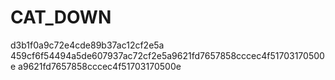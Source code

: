 # CAT_DOWN
d3b1f0a9c72e4cde89b37ac12cf2e5a
459cf6f54494a5de607937ac72cf2e5a9621fd7657858cccec4f51703170500e 
a9621fd7657858cccec4f51703170500e
